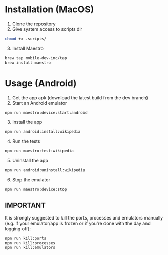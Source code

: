 # Installation (MacOS)

1. Clone the repository
2. Give system access to scripts dir
```bash
chmod +x .scripts/
```
3. Install Maestro
```bash
brew tap mobile-dev-inc/tap
brew install maestro
```

# Usage (Android)
1. Get the app apk (download the latest build from the dev branch)
2. Start an Android emulator
```bash
npm run maestro:device:start:android
```
3. Install the app
```bash
npm run android:install:wikipedia
```
4. Run the tests
```bash
npm run maestro:test:wikipedia
```
5. Uninstall the app
```bash
npm run android:uninstall:wikipedia
```
6. Stop the emulator
```bash
npm run maestro:device:stop
```

## IMPORTANT
It is strongly suggested to kill the ports, processes and emulators manually (e.g. if your emulator/app is frozen or if you're done with the day and logging off):
```bash
npm run kill:ports
npm run kill:processes
npm run kill:emulators
```